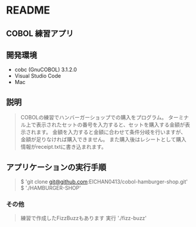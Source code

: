 # README

## COBOL 練習アプリ

## 開発環境
 - cobc (GnuCOBOL) 3.1.2.0
 - Visual Studio Code
 - Mac

## 説明
>COBOLの練習でハンバーガーショップでの購入をプログラム。
>ターミナル上で表示されたセットの番号を入力すると、セットを購入する金額が表示されます。
>金額を入力すると金額に合わせて条件分岐を行いますが、金額が足りなければ購入できません。
>また購入後はレシートとして購入情報がreceipt.txtに書き込まれます。

## アプリケーションの実行手順
>$ 'git clone git@github.com:EICHAN0413/cobol-hamburger-shop.git'
>$ './HAMBURGER-SHOP'


### その他
>練習で作成したFizzBuzzもあります
>実行 './fizz-buzz'